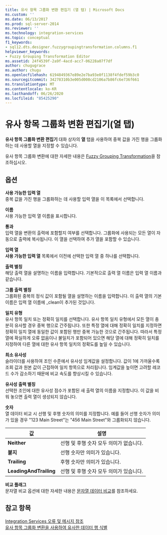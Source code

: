 ```yaml
---
title: 유사 항목 그룹화 변환 편집기 (열 탭) | Microsoft Docs
ms.custom: ''
ms.date: 06/13/2017
ms.prod: sql-server-2014
ms.reviewer: ''
ms.technology: integration-services
ms.topic: conceptual
f1_keywords:
- sql12.dts.designer.fuzzygroupingtransformation.columns.f1
helpviewer_keywords:
- Fuzzy Grouping Transformation Editor
ms.assetid: 24f4539f-2a9f-4acd-acc7-06228a07f7df
author: chugugrace
ms.author: chugu
ms.openlocfilehash: 6194849367e89e2e7ba93e0f1138f4fdef59b3c0
ms.sourcegitcommit: 34278310b3e005d008cd2106a7b86fc6e736f661
ms.translationtype: MT
ms.contentlocale: ko-KR
ms.lasthandoff: 06/26/2020
ms.locfileid: "85425290"
---
```

# <a name="fuzzy-grouping-transformation-editor-columns-tab"></a>유사 항목 그룹화 변환 편집기(열 탭)
  **유사 항목 그룹화 변환 편집기** 대화 상자의 **열** 탭을 사용하여 중복 값을 가진 행을 그룹화하는 데 사용할 열을 지정할 수 있습니다.  
  
 유사 항목 그룹화 변환에 대한 자세한 내용은 [Fuzzy Grouping Transformation](data-flow/transformations/fuzzy-grouping-transformation.md)을 참조하십시오.  
  
## <a name="options"></a>옵션  
 **사용 가능한 입력 열**  
 중복 값을 가진 행을 그룹화하는 데 사용할 입력 열을 이 목록에서 선택합니다.  
  
 **이름**  
 사용 가능한 입력 열 이름을 표시합니다.  
  
 **통과**  
 입력 열을 변환의 출력에 포함할지 여부를 선택합니다. 그룹화에 사용되는 모든 열이 자동으로 출력에 복사됩니다. 이 열을 선택하여 추가 열을 포함할 수 있습니다.  
  
 **입력 열**  
 **사용 가능한 입력 열** 목록에서 이전에 선택한 입력 열 중 하나를 선택합니다.  
  
 **출력 별칭**  
 해당 출력 열을 설명하는 이름을 입력합니다. 기본적으로 출력 열 이름은 입력 열 이름과 같습니다.  
  
 **그룹 출력 별칭**  
 그룹화된 중복의 정식 값이 포함될 열을 설명하는 이름을 입력합니다. 이 출력 열의 기본 이름은 입력 열 이름에 _clean이 추가된 것입니다.  
  
 **일치 유형**  
 유사 항목 일치 또는 정확히 일치를 선택합니다. 유사 항목 일치 유형에서 모든 열이 충분히 유사할 경우 중복 행으로 간주됩니다. 또한 특정 열에 대해 정확히 일치를 지정하면 정확히 일치 열에 동일한 값이 포함된 행만 중복 가능한 것으로 간주됩니다. 따라서 특정 열에 확실하게 오류 없음이나 불일치가 포함되어 있으면 해당 열에 대해 정확히 일치를 지정하여 다른 열에 대한 유사 항목 일치의 정확도를 높일 수 있습니다.  
  
 **최소 유사성**  
 슬라이더를 사용하여 조인 수준에서 유사성 임계값을 설정합니다. 값이 1에 가까울수록 조회 값과 원본 값이 근접하여 일치 항목으로 처리됩니다. 임계값을 높이면 고려할 레코드 수가 감소하기 때문에 비교 속도를 향상시킬 수 있습니다.  
  
 **유사성 출력 별칭**  
 선택한 조인에 대한 유사성 점수가 포함된 새 출력 열의 이름을 지정합니다. 이 값을 비워 놓으면 출력 열이 생성되지 않습니다.  
  
 **숫자**  
 열 데이터 비교 시 선행 및 후행 숫자의 의미를 지정합니다. 예를 들어 선행 숫자가 의미가 있을 경우 "123 Main Street"는 "456 Main Street"와 그룹화되지 않습니다.  
  
|값|설명|  
|-----------|-----------------|  
|**Neither**|선행 및 후행 숫자 모두 의미가 없습니다.|  
|**붙지**|선행 숫자만 의미가 있습니다.|  
|**Trailing**|후행 숫자만 의미가 있습니다.|  
|**LeadingAndTrailing**|선행 및 후행 숫자 모두 의미가 있습니다.|  
  
 **비교 플래그**  
 문자열 비교 옵션에 대한 자세한 내용은 [문자열 데이터 비교](data-flow/comparing-string-data.md)를 참조하세요.  
  
## <a name="see-also"></a>참고 항목  
 [Integration Services 오류 및 메시지 참조](../../2014/integration-services/integration-services-error-and-message-reference.md)   
 [유사 항목 그룹화 변환을 사용하여 유사한 데이터 행 식별](data-flow/transformations/identify-similar-data-rows-by-using-the-fuzzy-grouping-transformation.md)  
  
  
